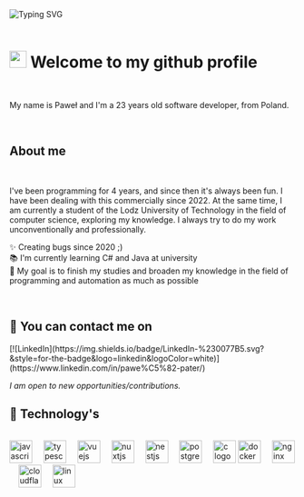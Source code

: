 
<br>
<br>

![Typing SVG](https://readme-typing-svg.herokuapp.com/?color=%FFFFFF&size=20&center=true&vCenter=true&width=1000&lines=Hi+there+👋,+my+name+is+Paweł;I'm+a+Software+Developer;Welcome+to+my+github+profile!+:%29)
<br>
<br>
# <img src="https://media.giphy.com/media/hvRJCLFzcasrR4ia7z/giphy.gif" width="30px"> Welcome to my github profile


<br>
<p align="left">My name is Paweł and I'm a 23 years old software developer, from Poland. </p>
<br>

<h2 align="left">About me</h2>
<br>

<p align="left">I've been programming for 4 years, and since then it's always been fun. I have been dealing with this commercially since 2022. At the same time, I am currently a student of the Lodz University of Technology in the field of computer science, exploring my knowledge. I always try to do my work unconventionally and professionally.</p> 
<p align="left">✨ Creating bugs since 2020 ;)<br>📚 I'm currently learning C# and Java at university<br>🎯 My goal is to finish my studies and broaden my knowledge in the field of programming and automation as much as possible</p>
<br>

<h2 align="left">📧 You can contact me on</h2>
[![LinkedIn](https://img.shields.io/badge/LinkedIn-%230077B5.svg?&style=for-the-badge&logo=linkedin&logoColor=white)](https://www.linkedin.com/in/pawe%C5%82-pater/)

_I am open to new opportunities/contributions._
<br>

<h2 align="left">🥇 Technology's</h2>
<br>
<div align="left">
  <img src="https://cdn.jsdelivr.net/gh/devicons/devicon/icons/javascript/javascript-original.svg" height="40" alt="javascript logo"  />
  <img width="12" />
  <img src="https://cdn.jsdelivr.net/gh/devicons/devicon/icons/typescript/typescript-original.svg" height="40" alt="typescript logo"  />
  <img width="12" />
  <img src="https://cdn.jsdelivr.net/gh/devicons/devicon/icons/vuejs/vuejs-original.svg" height="40" alt="vuejs logo"  />
  <img width="12" />
  <img src="https://cdn.jsdelivr.net/gh/devicons/devicon/icons/nuxtjs/nuxtjs-original.svg" height="40" alt="nuxtjs logo"  />
  <img width=12 />
  <img src="https://cdn.jsdelivr.net/gh/devicons/devicon@latest/icons/nestjs/nestjs-original.svg" height="40" alt="nestjs logo"  />
  <img width="12" />
  <img src="https://cdn.jsdelivr.net/gh/devicons/devicon/icons/postgresql/postgresql-original.svg" height="40" alt="postgresql logo"  />
  <img width="12" />
  <img src="https://cdn.jsdelivr.net/gh/devicons/devicon/icons/c/c-original.svg" height="40" alt="c logo"  />
  <img src="https://cdn.jsdelivr.net/gh/devicons/devicon/icons/docker/docker-original.svg" height="40" alt="docker logo"  />
  <img width="12" />
  <img src="https://cdn.jsdelivr.net/gh/devicons/devicon/icons/nginx/nginx-original.svg" height="40" alt="nginx logo"  />
  <img width="12" />
  <img src="https://cdn.jsdelivr.net/gh/devicons/devicon/icons/cloudflare/cloudflare-original.svg" height="40" alt="cloudflare logo"  />
  <img width="12" />
  <img src="https://cdn.jsdelivr.net/gh/devicons/devicon/icons/linux/linux-original.svg" height="40" alt="linux logo"  />
</div>
<br>

